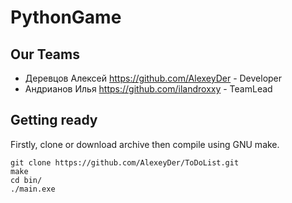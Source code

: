 # PythonGame

## Our Teams
* Деревцов Алексей <https://github.com/AlexeyDer> - Developer
* Андрианов Илья <https://github.com/ilandroxxy> - TeamLead


## Getting ready
Firstly, clone or download archive then compile using GNU make.
```
git clone https://github.com/AlexeyDer/ToDoList.git
make
cd bin/
./main.exe
```
